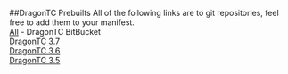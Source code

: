 ##DragonTC Prebuilts
All of the following links are to git repositories, feel free to add them to your manifest.  
[All](https://bitbucket.org/dragon-tc) - DragonTC BitBucket  
[DragonTC 3.7](https://bitbucket.org/dragon-tc/dragontc-3.7)  
[DragonTC 3.6](https://bitbucket.org/dragon-tc/dragontc-3.6)  
[DragonTC 3.5](https://bitbucket.org/dragon-tc/dragontc-3.5)  
